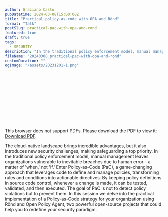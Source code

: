```yaml
---
author: Graziano Casto
pubDatetime: 2024-03-08T15:00:00Z
title: "Practical policy-as-code with OPA and Rönd"
format: "Talk"
postSlug: practical-pac-with-opa-and-rond
featured: true
draft: true
tags:
  - SECURITY
description: "In the traditional policy enforcement model, manual management leaves organizations vulnerable to inevitable breaches due to human error – a matter of 'when,' not 'if.' Enter Policy-as-Code (PaC), a game-changing approach that leverages code to define and manage policies, transforming rules and conditions into actionable directives. In this session we delve into the practical implementation of a Policy-as-Code strategy for your organization using Rönd and Open Policy Agent."
fileName: "20240308_practical-pac-with-opa-and-rond"
customDuration: ""
ogImage: "/assets/20231201-1.png"
---
```


<object data="/assets/talk.pdf" type="application/pdf" width="100%" height="470px">
    <embed src="/assets/talk.pdf">
        <p>This browser does not support PDFs. Please download the PDF to view it: <a href="/assets/talk.pdf">Download PDF</a>.</p>
    </embed>
</object>

The cloud-native landscape brings incredible advantages, but it also introduces new security challenges, making safeguarding a top priority. In the traditional policy enforcement model, manual management leaves organizations vulnerable to inevitable breaches due to human error – a matter of 'when,' not 'if.' Enter Policy-as-Code (PaC), a game-changing approach that leverages code to define and manage policies, transforming rules and conditions into actionable directives. By keeping policy definitions in source code control, whenever a change is made, it can be tested, validated, and then executed. The goal of PaC is not to detect policy violations but to prevent them. In this session we delve into the practical implementation of a Policy-as-Code strategy for your organization using Rönd and Open Policy Agent, two powerful open-source projects that could help you to redefine your security paradigm.
